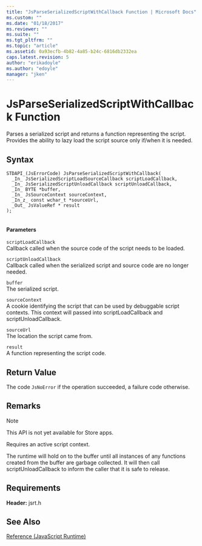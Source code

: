 ```yaml
---
title: "JsParseSerializedScriptWithCallback Function | Microsoft Docs"
ms.custom: ""
ms.date: "01/18/2017"
ms.reviewer: ""
ms.suite: ""
ms.tgt_pltfrm: ""
ms.topic: "article"
ms.assetid: 0a93ecfb-4b82-4a85-b24c-6816db2332ea
caps.latest.revision: 5
author: "erikadoyle"
ms.author: "edoyle"
manager: "jken"
---
```

# JsParseSerializedScriptWithCallback Function
Parses a serialized script and returns a function representing the script.     Provides the ability to lazy load the script source only if/when it is needed.  
  
## Syntax  
  
```  
STDAPI_(JsErrorCode) JsParseSerializedScriptWithCallback(  
  _In_ JsSerializedScriptLoadSourceCallback scriptLoadCallback,  
  _In_ JsSerializedScriptUnloadCallback scriptUnloadCallback,  
  _In_ BYTE *buffer,  
  _In_ JsSourceContext sourceContext,  
  _In_z_ const wchar_t *sourceUrl,  
  _Out_ JsValueRef * result  
);  
  
```  
  
#### Parameters  
 `scriptLoadCallback`  
 Callback called when the source code of the script needs to be loaded.  
  
 `scriptUnloadCallback`  
 Callback called when the serialized script and source code are no longer needed.  
  
 `buffer`  
 The serialized script.  
  
 `sourceContext`  
 A cookie identifying the script that can be used by debuggable script contexts.     This context will passed into scriptLoadCallback and scriptUnloadCallback.  
  
 `sourceUrl`  
 The location the script came from.  
  
 `result`  
 A function representing the script code.  
  
## Return Value  
 The code `JsNoError` if the operation succeeded, a failure code otherwise.  
  
## Remarks  
  
> [!NOTE]
>  This API is not yet available for Store apps.  
  
 Requires an active script context.  
  
 The runtime will hold on to the buffer until all instances of any functions created from     the buffer are garbage collected.  It will then call scriptUnloadCallback to inform the     caller that it is safe to release.  
  
## Requirements  
 **Header:** jsrt.h  
  
## See Also  
 [Reference (JavaScript Runtime)](../chakra-hosting/reference-javascript-runtime.md)